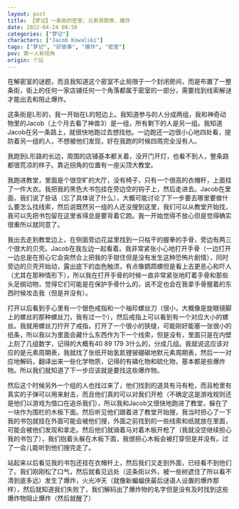 ```yaml
---
layout: post
title: 【梦记】一条街的密室，元素周期表，爆炸
date: 2022-04-24 08:56
categories: ["梦记"]
characters: ["Jacob Kowalski"]
tags: ["梦记", "好故事", "爆炸", "密室"]
pov: 第一人称视角
origin: 个站
---
```


在解密室的谜题，而且我知道这个密室不止局限于一个封闭房间，而是布置了一整条街，街上的任何一家店铺任何一个角落都属于密室的一部分，需要找到线索解谜才能出去和阻止爆炸。

这条街是L形的，我一开始在L的短边上。我知道参与的人分成两组，我和神奇动物里的Jacob（上个月去看了神兽3）是一组，所有剩下的人是另一组。我知道Jacob在另一条路上，就很快地跑过去想找他。一边跑还一边很小心地四处看，提防着另一组的人，不想被他们发现，好在我跑的时候四周完全没有人。

我跑到L形路的长边，周围的店铺基本都关着，没开门开灯，也看不到人，整条路都很荒凉的样子。靠近拐角的位置有一座尖顶大教堂。

我跑进教堂，里面是个很空旷的大厅，没有椅子，只有一个很高的衣帽杆，上面挂了一件大衣。我把我的黑色大书包挂在旁边空的钩子上，然后走进去。Jacob在里面，我们说了些话（忘了具体说了什么），大概可能讨论了下一步要去哪里要做什么要怎么找线索，然后说既然另一组的人还没搜到这里，我们可以从教堂开始找，我可以先把书包留在这里省得总是要背着它跑。我一开始觉得不放心但是觉得确实很重所以就同意了。

我出去走到教堂边上，在侧面旁边花盆里找到一只枯干的握拳的手骨，旁边有两三个很大的贝壳。Jacob在我左边一起看着。我非常紧张小心地打开手骨（一边打开一边总是在担心它会突然合上把我的手钳住但是没有发生这种恐怖片剧情），同时旁边的贝壳开始动，露出底下的血色触须，有点像鹦鹉螺但是看上去更恶心和吓人（尤其在那种情形下），所以我在打开手骨的时候一直非常紧张地盯着手骨和那些头足纲动物，觉得它们可能是在保护手骨什么的，说不定也会在我拿手骨握着的东西时候攻击我（但是并没有）。

打开以后看到手心里有一个银色戒指和一个袖珍螺丝刀（很小，大概像是旋眼镜脚上的螺丝的那种螺丝刀，我有过一个），然后戒指上可以看到有一个对应大小的螺丝。我就用螺丝刀拧开了戒指，打开了一个很小的狭缝，可能刚好能塞一张很小的纸条，所以我以为里面会藏什么东西作为下一个线索，但是没有，里面只是在内壁上刻了几组数字，记得的大概有40 89 179 3什么的，分成几组。我就说这应该对应的是元素周期表，我就找了张纸开始氢氦锂铍硼碳地默元素周期表，然后一一对应地解码，翻译出来一些化学物质，记得的有磷化物和硫化物，基本都是些爆炸物。所以我们就知道了下一步应该就是要找这些爆炸物。

然后这个时候另外一个组的人也找过来了，他们找到的道具有马有枪，而且枪里有真实的子弹可以用来射击，而且他们真的可以对我们开枪（不确定这是游戏规则还是他们以游戏为借口在追杀我们），所以我和Jacob又很快地跑进了教堂，躲在了一块作为围栏的木板下面。然后听见他们跟着进了教堂开始搜，我当时担心了一下我的书包就挂在外面可能会被他们搜，外面之前找到的一些线索和纸就放在里面，可能会被他们发现和拿走。然后他们就骑着马对着木板开枪了（我就没空继续担心我的书包了），我们抱着头躲在木板下面，我很担心木板会被打穿但是并没有。过了一会儿能听到他们搜完走了。

站起来以后看见我的书包还挂在衣帽杆上，然后我们又走到外面，已经看不到他们了。我们刚刚松了口气，然后就看见远处（这条街以外，被一些树遮住了所以看不清到底多远）发生了爆炸，火光冲天（就像新蝙蝠侠最后谜语人设置的爆炸那样），然后就知道我们失败了，我们解码出了爆炸物的名字但是没有及时找到这些爆炸物阻止爆炸（然后就醒了）
